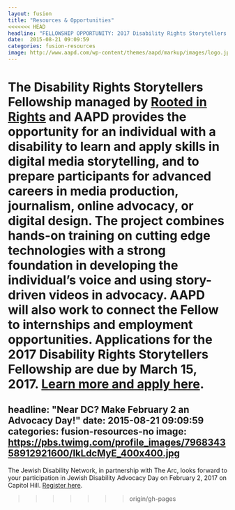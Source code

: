 ```yaml
---
layout: fusion
title: "Resources & Opportunities"
<<<<<<< HEAD
headline: "FELLOWSHIP OPPORTUNITY: 2017 Disability Rights Storytellers Fellowship"
date:  2015-08-21 09:09:59
categories: fusion-resources
image: http://www.aapd.com/wp-content/themes/aapd/markup/images/logo.jpg
---
```

The Disability Rights Storytellers Fellowship managed by <a href="http://www.rootedinrights.org">Rooted in Rights</a> and AAPD provides the opportunity for an individual with a disability to learn and apply skills in digital media storytelling, and to prepare participants for advanced careers in media production, journalism, online advocacy, or digital design. The project combines hands-on training on cutting edge technologies with a strong foundation in developing the individual’s voice and using story-driven videos in advocacy. AAPD will also work to connect the Fellow to internships and employment opportunities. Applications for the 2017 Disability Rights Storytellers Fellowship are due by March 15, 2017. <a href="http://www.aapd.com/disability-rights-storytellers/">Learn more and apply here</a>.
=======
headline: "Near DC? Make February 2 an Advocacy Day!"
date:  2015-08-21 09:09:59
categories: fusion-resources-no
image: https://pbs.twimg.com/profile_images/796834358912921600/IkLdcMyE_400x400.jpg
---
The Jewish Disability Network, in partnership with The Arc, looks forward to your participation in Jewish Disability Advocacy Day on February 2, 2017 on Capitol Hill. <a href="http://www.jewishfederations.org/JDAD2017">Register here</a>.
>>>>>>> origin/gh-pages
